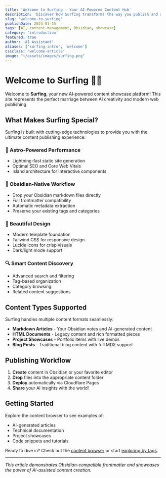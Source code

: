 ```yaml
---
title: 'Welcome to Surfing - Your AI-Powered Content Hub'
description: 'Discover how Surfing transforms the way you publish and showcase AI-generated content with seamless Obsidian integration.'
slug: 'welcome-to-surfing'
publishDate: 2024-01-15
tags: [AI, content-management, Obsidian, showcase]
category: 'introduction'
featured: true
author: 'AI Assistant'
aliases: ['surfing-intro', 'welcome']
cssclass: 'welcome-article'
image: "~/assets/images/surfing.png"
---
```


# Welcome to Surfing 🏄‍♂️

Welcome to **Surfing**, your new AI-powered content showcase platform! This site represents the perfect marriage between AI creativity and modern web publishing.

## What Makes Surfing Special?

Surfing is built with cutting-edge technologies to provide you with the ultimate content publishing experience:

### 🚀 **Astro-Powered Performance**

- Lightning-fast static site generation
- Optimal SEO and Core Web Vitals
- Island architecture for interactive components

### 📝 **Obsidian-Native Workflow**

- Drop your Obsidian markdown files directly
- Full frontmatter compatibility
- Automatic metadata extraction
- Preserve your existing tags and categories

### 🎨 **Beautiful Design**

- Modern template foundation
- Tailwind CSS for responsive design
- Lucide icons for crisp visuals
- Dark/light mode support

### 🔍 **Smart Content Discovery**

- Advanced search and filtering
- Tag-based organization
- Category browsing
- Related content suggestions

## Content Types Supported

Surfing handles multiple content formats seamlessly:

- **Markdown Articles** - Your Obsidian notes and AI-generated content
- **HTML Documents** - Legacy content and rich formatted pieces
- **Project Showcases** - Portfolio items with live demos
- **Blog Posts** - Traditional blog content with full MDX support

## Publishing Workflow

1. **Create** content in Obsidian or your favorite editor
2. **Drop** files into the appropriate content folder
3. **Deploy** automatically via Cloudflare Pages
4. **Share** your AI insights with the world!

## Getting Started

Explore the content browser to see examples of:

- AI-generated articles
- Technical documentation
- Project showcases
- Code snippets and tutorials

Ready to dive in? Check out the [content browser](/browse) or start [exploring by tags](/tags).

---

_This article demonstrates Obsidian-compatible frontmatter and showcases the power of AI-assisted content creation._

